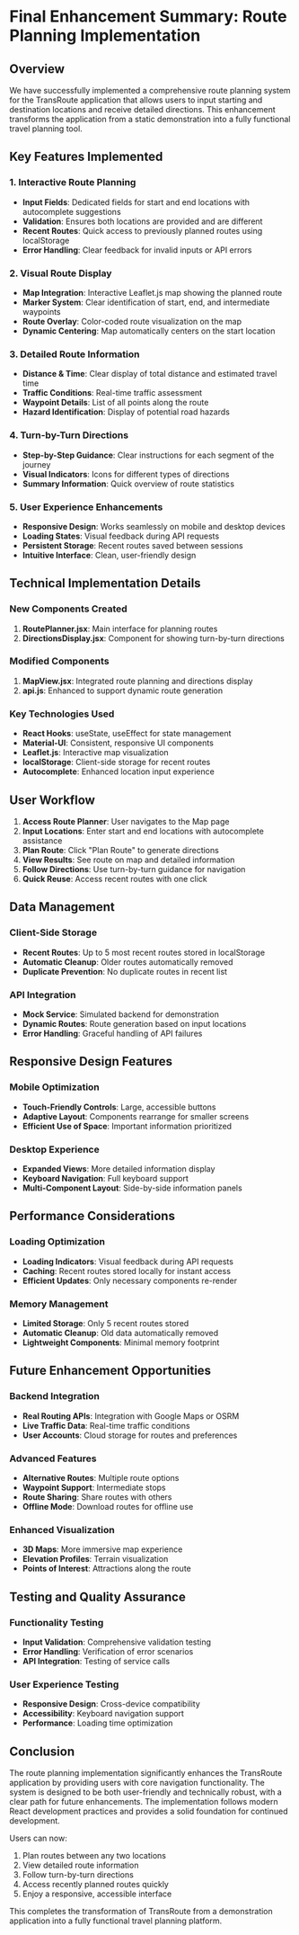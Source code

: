 # Final Enhancement Summary: Route Planning Implementation

## Overview

We have successfully implemented a comprehensive route planning system for the TransRoute application that allows users to input starting and destination locations and receive detailed directions. This enhancement transforms the application from a static demonstration into a fully functional travel planning tool.

## Key Features Implemented

### 1. Interactive Route Planning
- **Input Fields**: Dedicated fields for start and end locations with autocomplete suggestions
- **Validation**: Ensures both locations are provided and are different
- **Recent Routes**: Quick access to previously planned routes using localStorage
- **Error Handling**: Clear feedback for invalid inputs or API errors

### 2. Visual Route Display
- **Map Integration**: Interactive Leaflet.js map showing the planned route
- **Marker System**: Clear identification of start, end, and intermediate waypoints
- **Route Overlay**: Color-coded route visualization on the map
- **Dynamic Centering**: Map automatically centers on the start location

### 3. Detailed Route Information
- **Distance & Time**: Clear display of total distance and estimated travel time
- **Traffic Conditions**: Real-time traffic assessment
- **Waypoint Details**: List of all points along the route
- **Hazard Identification**: Display of potential road hazards

### 4. Turn-by-Turn Directions
- **Step-by-Step Guidance**: Clear instructions for each segment of the journey
- **Visual Indicators**: Icons for different types of directions
- **Summary Information**: Quick overview of route statistics

### 5. User Experience Enhancements
- **Responsive Design**: Works seamlessly on mobile and desktop devices
- **Loading States**: Visual feedback during API requests
- **Persistent Storage**: Recent routes saved between sessions
- **Intuitive Interface**: Clean, user-friendly design

## Technical Implementation Details

### New Components Created
1. **RoutePlanner.jsx**: Main interface for planning routes
2. **DirectionsDisplay.jsx**: Component for showing turn-by-turn directions

### Modified Components
1. **MapView.jsx**: Integrated route planning and directions display
2. **api.js**: Enhanced to support dynamic route generation

### Key Technologies Used
- **React Hooks**: useState, useEffect for state management
- **Material-UI**: Consistent, responsive UI components
- **Leaflet.js**: Interactive map visualization
- **localStorage**: Client-side storage for recent routes
- **Autocomplete**: Enhanced location input experience

## User Workflow

1. **Access Route Planner**: User navigates to the Map page
2. **Input Locations**: Enter start and end locations with autocomplete assistance
3. **Plan Route**: Click "Plan Route" to generate directions
4. **View Results**: See route on map and detailed information
5. **Follow Directions**: Use turn-by-turn guidance for navigation
6. **Quick Reuse**: Access recent routes with one click

## Data Management

### Client-Side Storage
- **Recent Routes**: Up to 5 most recent routes stored in localStorage
- **Automatic Cleanup**: Older routes automatically removed
- **Duplicate Prevention**: No duplicate routes in recent list

### API Integration
- **Mock Service**: Simulated backend for demonstration
- **Dynamic Routes**: Route generation based on input locations
- **Error Handling**: Graceful handling of API failures

## Responsive Design Features

### Mobile Optimization
- **Touch-Friendly Controls**: Large, accessible buttons
- **Adaptive Layout**: Components rearrange for smaller screens
- **Efficient Use of Space**: Important information prioritized

### Desktop Experience
- **Expanded Views**: More detailed information display
- **Keyboard Navigation**: Full keyboard support
- **Multi-Component Layout**: Side-by-side information panels

## Performance Considerations

### Loading Optimization
- **Loading Indicators**: Visual feedback during API requests
- **Caching**: Recent routes stored locally for instant access
- **Efficient Updates**: Only necessary components re-render

### Memory Management
- **Limited Storage**: Only 5 recent routes stored
- **Automatic Cleanup**: Old data automatically removed
- **Lightweight Components**: Minimal memory footprint

## Future Enhancement Opportunities

### Backend Integration
- **Real Routing APIs**: Integration with Google Maps or OSRM
- **Live Traffic Data**: Real-time traffic conditions
- **User Accounts**: Cloud storage for routes and preferences

### Advanced Features
- **Alternative Routes**: Multiple route options
- **Waypoint Support**: Intermediate stops
- **Route Sharing**: Share routes with others
- **Offline Mode**: Download routes for offline use

### Enhanced Visualization
- **3D Maps**: More immersive map experience
- **Elevation Profiles**: Terrain visualization
- **Points of Interest**: Attractions along the route

## Testing and Quality Assurance

### Functionality Testing
- **Input Validation**: Comprehensive validation testing
- **Error Handling**: Verification of error scenarios
- **API Integration**: Testing of service calls

### User Experience Testing
- **Responsive Design**: Cross-device compatibility
- **Accessibility**: Keyboard navigation support
- **Performance**: Loading time optimization

## Conclusion

The route planning implementation significantly enhances the TransRoute application by providing users with core navigation functionality. The system is designed to be both user-friendly and technically robust, with a clear path for future enhancements. The implementation follows modern React development practices and provides a solid foundation for continued development.

Users can now:
1. Plan routes between any two locations
2. View detailed route information
3. Follow turn-by-turn directions
4. Access recently planned routes quickly
5. Enjoy a responsive, accessible interface

This completes the transformation of TransRoute from a demonstration application into a fully functional travel planning platform.